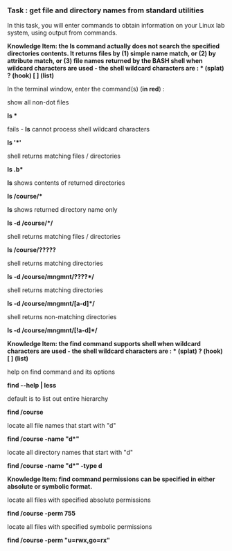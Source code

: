 ### Task : get file and directory names from standard utilities
In this task, you will enter commands to obtain information on your Linux lab system, using output from commands.

**Knowledge Item: the ls command actually does not search the specified directories contents. It returns files by (1) simple name match, or (2) by attribute match, or (3) file names returned by the BASH shell when wildcard characters are used - the shell wildcard characters are : \* (splat) ? (hook) [ ] (list)**

In the terminal window, enter the command(s) (**in red**) :

show all non-dot files

**ls \***

fails - **ls** cannot process shell wildcard characters

**ls '\*'**

shell returns matching files / directories

**ls .b\***

**ls** shows contents of returned directories

**ls /course/\***

**ls** shows returned directory name only

**ls -d /course/\*/**

shell returns matching files / directories

**ls /course/?????**

shell returns matching directories

**ls -d /course/mngmnt/????\*/**

shell returns matching directories

**ls -d /course/mngmnt/[a-d]\*/**

shell returns non-matching directories

**ls -d /course/mngmnt/[!a-d]\*/**

**Knowledge Item: the find command supports shell when wildcard characters are used - the shell wildcard characters are : \* (splat) ? (hook) [ ] (list)**

help on find command and its options

**find --help | less**

default is to list out entire hierarchy

**find /course**

locate all file names that start with "d"

**find /course -name "d\*"**

locate all directory names that start with "d"

**find /course -name "d\*" -type d**

**Knowledge Item: find command permissions can be specified in either absolute or symbolic format.**

locate all files with specified absolute permissions

**find /course -perm 755**

locate all files with specified symbolic permissions

**find /course -perm "u=rwx,go=rx"**